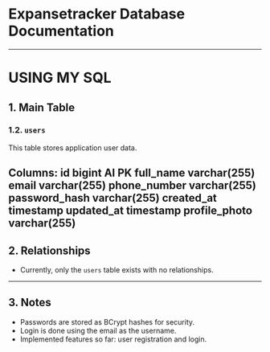 # Expansetracker Database Documentation

---

# USING MY SQL 

## 1. Main Table

### 1.2. `users`
This table stores application user data.

Columns:
id bigint AI PK 
full_name varchar(255) 
email varchar(255) 
phone_number varchar(255) 
password_hash varchar(255) 
created_at timestamp 
updated_at timestamp 
profile_photo varchar(255)
---

## 2. Relationships
- Currently, only the `users` table exists with no relationships.

---

## 3. Notes
- Passwords are stored as BCrypt hashes for security.
- Login is done using the email as the username.
- Implemented features so far: user registration and login.

